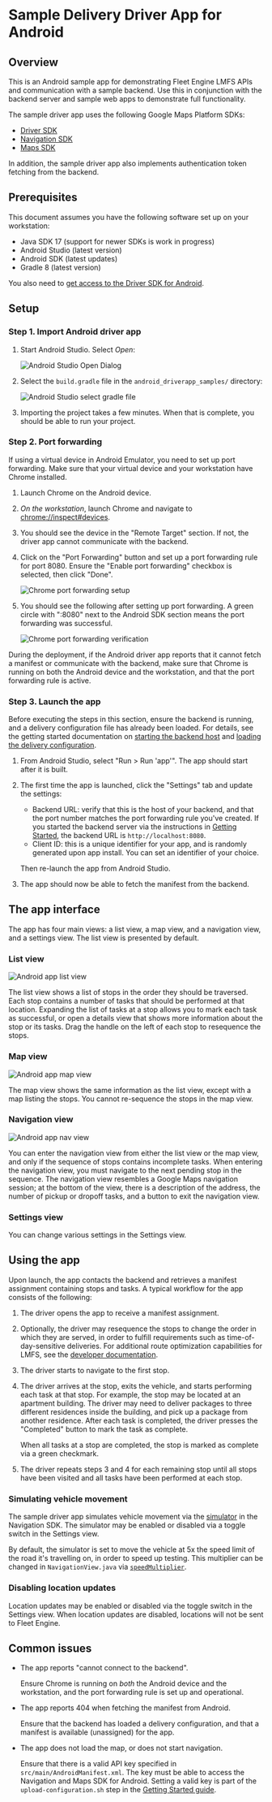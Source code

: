 # Sample Delivery Driver App for Android

## Overview

This is an Android sample app for demonstrating Fleet Engine LMFS APIs and
communication with a sample backend. Use this in conjunction with the backend
server and sample web apps to demonstrate full functionality.

The sample driver app uses the following Google Maps Platform SDKs:

-   [Driver SDK](https://developers.google.com/maps/documentation/transportation-logistics/last-mile-fleet-solution/shipment-tracking/driver-sdk/driver_sdk_quickstart_android)
-   [Navigation SDK](https://developers.google.com/maps/documentation/navigation-sdk-android/v2)
-   [Maps SDK](https://developers.google.com/maps/documentation/android-sdk/overview)

In addition, the sample driver app also implements authentication token fetching
from the backend.

## Prerequisites

This document assumes you have the following software set up on your
workstation:

-   Java SDK 17 (support for newer SDKs is work in progress)
-   Android Studio (latest version)
-   Android SDK (latest updates)
-   Gradle 8 (latest version)

You also need to
[get access to the Driver SDK for Android](https://developers.google.com/maps/documentation/transportation-logistics/last-mile-fleet-solution/shipment-tracking/driver-sdk/driver_sdk_quickstart_android#get_access).

## Setup

### Step 1. Import Android driver app

1.  Start Android Studio. Select *Open*:

    ![Android Studio Open Dialog](doc_images/android-studio-open.png)

1.  Select the `build.gradle` file in the `android_driverapp_samples/` directory:

    ![Android Studio select gradle file](doc_images/android-studio-select-gradle.png)

1.  Importing the project takes a few minutes. When that is complete, you should
    be able to run your project.

### Step 2. Port forwarding

If using a virtual device in Android Emulator, you need to set up port
forwarding. Make sure that your virtual device and your workstation have Chrome
installed.

1.  Launch Chrome on the Android device.

1.  *On the workstation*, launch Chrome and navigate to
    <chrome://inspect#devices>.

1.  You should see the device in the "Remote Target" section. If not, the driver
    app cannot communicate with the backend.

1.  Click on the "Port Forwarding" button and set up a port forwarding rule for
    port 8080. Ensure the "Enable port forwarding" checkbox is selected, then
    click "Done".

    ![Chrome port forwarding setup](doc_images/chrome-port-forwarding.png)

1.  You should see the following after setting up port forwarding. A green
    circle with ":8080" next to the Android SDK section means the port
    forwarding was successful.

    ![Chrome port forwarding verification](doc_images/chrome-port-forwarding-verify.png)

During the deployment, if the Android driver app reports that it cannot fetch a
manifest or communicate with the backend, make sure that Chrome is running on
both the Android device and the workstation, and that the port forwarding rule
is active.

### Step 3. Launch the app

Before executing the steps in this section, ensure the backend is running, and a
delivery configuration file has already been loaded. For details, see the
getting started documentation on
[starting the backend host](../getting-started.md#start-the-backend-host) and
[loading the delivery configuration](../getting-started.md#load-the-delivery-configuration).

1.  From Android Studio, select "Run > Run 'app'". The app should start after it
    is built.

1.  The first time the app is launched, click the "Settings" tab and update the
    settings:

    -   Backend URL: verify that this is the host of your backend, and that the
        port number matches the port forwarding rule you've created. If you
        started the backend server via the instructions in
        [Getting Started](../getting-started.md#start-the-backend-host), the
        backend URL is `http://localhost:8080`.
    -   Client ID: this is a unique identifier for your app, and is randomly
        generated upon app install. You can set an identifier of your choice.

    Then re-launch the app from Android Studio.

1.  The app should now be able to fetch the manifest from the backend.

## The app interface

The app has four main views: a list view, a map view, and a navigation view, and
a settings view. The list view is presented by default.

### List view

![Android app list view](doc_images/android-app-list-view.png)

The list view shows a list of stops in the order they should be traversed. Each
stop contains a number of tasks that should be performed at that location.
Expanding the list of tasks at a stop allows you to mark each task as
successful, or open a details view that shows more information about the stop or
its tasks. Drag the handle on the left of each stop to resequence the stops.

### Map view

![Android app map view](doc_images/android-app-map-view.png)

The map view shows the same information as the list view, except with a map
listing the stops. You cannot re-sequence the stops in the map view.

### Navigation view

![Android app nav view](doc_images/android-app-nav-view.png)

You can enter the navigation view from either the list view or the map view, and
only if the sequence of stops contains incomplete tasks. When entering the
navigation view, you must navigate to the next pending stop in the sequence.
The navigation view resembles a Google Maps navigation session; at the
bottom of the view, there is a description of the address, the number of pickup
or dropoff tasks, and a button to exit the navigation view.

### Settings view

You can change various settings in the Settings view.

## Using the app

Upon launch, the app contacts the backend and retrieves a manifest assignment
containing stops and tasks. A typical workflow for the app consists of the
following:

1.  The driver opens the app to receive a manifest assignment.

1.  Optionally, the driver may resequence the stops to change the order in which
    they are served, in order to fulfill requirements such as
    time-of-day-sensitive deliveries. For additional route optimization
    capabilities for LMFS, see the
    [developer documentation](https://developers.google.com/maps/documentation/transportation-logistics/last-mile-fleet-solution/route-optimization-overview).

1.  The driver starts to navigate to the first stop.

1.  The driver arrives at the stop, exits the vehicle, and starts performing
    each task at that stop. For example, the stop may be located at an apartment
    building. The driver may need to deliver packages to three different
    residences inside the building, and pick up a package from another
    residence. After each task is completed, the driver presses the "Completed"
    button to mark the task as complete.

    When all tasks at a stop are completed, the stop is marked as complete via a
    green checkmark.

1.  The driver repeats steps 3 and 4 for each remaining stop until all stops
    have been visited and all tasks have been performed at each stop.

### Simulating vehicle movement

The sample driver app simulates vehicle movement via the
[simulator](https://developers.google.com/maps/documentation/navigation-sdk-android/v2/reference/com/google/android/libraries/navigation/Simulator?hl=en)
in the Navigation SDK. The simulator may be enabled or disabled via a toggle
switch in the Settings view.

By default, the simulator is set to move the vehicle at 5x the speed limit of
the road it's travelling on, in order to speed up testing. This multiplier can
be changed in `NavigationView.java` via
[`speedMultiplier`](https://developers.google.com/maps/documentation/navigation-sdk-android/v2/reference/com/google/android/libraries/navigation/SimulationOptions?hl=en#public-simulationoptions-speedmultiplier-float-speedmultiplier).

### Disabling location updates

Location updates may be enabled or disabled via the toggle switch in the
Settings view. When location updates are disabled, locations will not be sent to
Fleet Engine.

## Common issues

-   The app reports "cannot connect to the backend".

    Ensure Chrome is running on *both* the Android device and the
    workstation, and the port forwarding rule is set up and operational.

-   The app reports 404 when fetching the manifest from Android.

    Ensure that the backend has loaded a delivery configuration, and that a
    manifest is available (unassigned) for the app.

-   The app does not load the map, or does not start navigation.

    Ensure that there is a valid API key specified in
    `src/main/AndroidManifest.xml`. The key must be able to access the
    Navigation and Maps SDK for Android. Setting a valid key is part of the
    `upload-configuration.sh` step in the
    [Getting Started guide](../getting-started.md).
